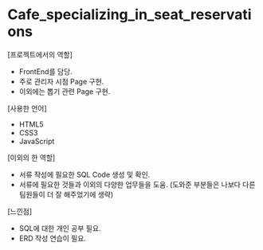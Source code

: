 # Cafe_specializing_in_seat_reservations

[프로젝트에서의 역할]
- FrontEnd를 담당.
- 주로 관리자 시점 Page 구현.
- 이외에는 뽑기 관련 Page 구현.

[사용한 언어]
- HTML5
- CSS3
- JavaScript

[이외의 한 역할]
- 서류 작성에 필요한 SQL Code 생성 및 확인.
- 서류에 필요한 것들과 이외의 다양한 업무들을 도움. (도와준 부분들은 나보다 다른 팀원들이 더 잘 해주었기에 생략)

[느낀점]
- SQL에 대한 개인 공부 필요.
- ERD 작성 연습이 필요.
